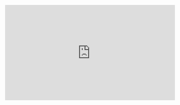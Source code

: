 

<iframe width="560" height="315" src="https://www.youtube.com/embed/lD0pmRMu0Sk?si=Nh3Y2GNx3lLnig3p" title="YouTube video player" frameborder="0" allow="accelerometer; autoplay; clipboard-write; encrypted-media; gyroscope; picture-in-picture; web-share" referrerpolicy="strict-origin-when-cross-origin" allowfullscreen></iframe>
